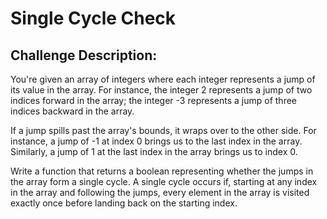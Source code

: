 # Single Cycle Check


## Challenge Description:

You're given an array of integers where each integer represents a jump of its value in the array. For instance, the integer 2 represents a jump of two indices forward in the array; the integer -3 represents a jump of three indices backward in the array.

If a jump spills past the array's bounds, it wraps over to the other side. For instance, a jump of -1 at index 0 brings us to the last index in the array. Similarly, a jump of 1 at the last index in the array brings us to index 0.

Write a function that returns a boolean representing whether the jumps in the array form a single cycle. A single cycle occurs if, starting at any index in the array and following the jumps, every element in the array is visited exactly once before landing back on the starting index.
